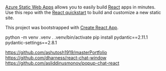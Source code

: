 #

[Azure Static Web Apps](https://docs.microsoft.com/azure/static-web-apps/overview) allows you to easily build [React](https://reactjs.org/) apps in minutes. Use this repo with the [React quickstart](https://docs.microsoft.com/azure/static-web-apps/getting-started?tabs=react) to build and customize a new static site.

This project was bootstrapped with [Create React App](https://github.com/facebook/create-react-app).

python -m venv .venv
. .venv/bin/activate
pip install pydantic==2.11.1 pydantic-settings==2.8.1

https://github.com/ashutosh1919/masterPortfolio
https://github.com/dharness/react-chat-window
https://github.com/asliddinusmonov/popup-chat-react
